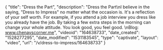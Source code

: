 {
    "title": "Dress the Part",
    "description": "Dress the Part\nI believe in the saying, \"Dress to Impress\" no matter what the occasion is.  It's a reflection of your self worth.  For example, if you attend a job interview you dress like you already have the job.  By taking a few extra steps in the morning can change your whole attitude.  You look good, you feel good. \nBlog: www.chenayscorner.me",
    "videoid": "164638733",
    "date_created": "1528277295",
    "date_modified": "1531183545",
    "type": "captivate",
    "layout": "video",
    "url": "\/v\/dress-to-impress\/164638733"
}